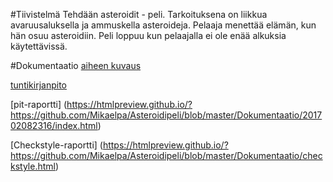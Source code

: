 
#Tiivistelmä
Tehdään asteroidit - peli. Tarkoituksena on liikkua avaruusaluksella ja ammuskella asteroideja. Pelaaja menettää elämän, kun hän osuu asteroidiin. Peli loppuu kun pelaajalla ei ole enää alkuksia käytettävissä.

#Dokumentaatio
[aiheen kuvaus](Dokumentaatio/AiheenKuvaus.md)

[tuntikirjanpito](Dokumentaatio/Tuntikirjanpito.md)

[pit-raportti] (https://htmlpreview.github.io/?https://github.com/Mikaelpa/Asteroidipeli/blob/master/Dokumentaatio/201702082316/index.html)

[Checkstyle-raportti] (https://htmlpreview.github.io/?https://github.com/Mikaelpa/Asteroidipeli/blob/master/Dokumentaatio/checkstyle.html)
